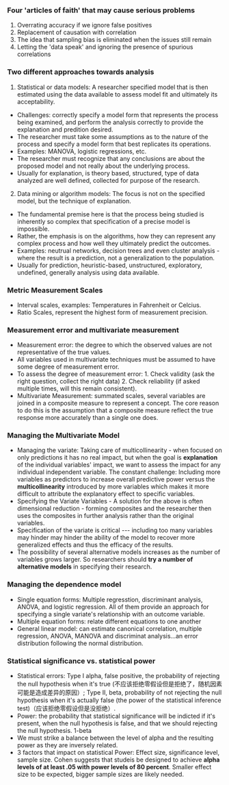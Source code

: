 ### Four 'articles of faith' that may cause serious problems
1. Overrating accuracy if we ignore false positives
2. Replacement of causation with correlation
3. The idea that sampling bias is eliminated when the issues still remain
4. Letting the 'data speak' and ignoring the presence of spurious correlations

### Two different approaches towards analysis
1. Statistical or data models: A researcher specified model that is then estimated using the data available to assess model fit and ultimately its acceptability.
- Challenges: correctly specify a model form that represents the process being examined, and perform the analysis correctly to provide the explanation and predition desired.
- The researcher must take some assumptions as to the nature of the process and specify a model form that best replicates its operations.
- Examples: MANOVA, logistic regressions, etc.
- The researcher must recognize that any conclusions are about the proposed model and not really about the underlying process.
- Usually for explanation, is theory based, structured, type of data analyzed are well defined, collected for purpose of the research.

2. Data mining or algorithm models: The focus is not on the specified model, but the technique of explanation.
- The fundamental premise here is that the process being studied is inherently so complex that specification of a precise model is impossible.
- Rather, the emphasis is on the algorithms, how they can represent any complex process and how well they ultimately predict the outcomes.
- Examples: neutrual networks, decision trees and even cluster analysis - where the result is a prediction, not a generalization to the population.
- Usually for prediction, heuristic-based, unstructured, exploratory, undefined, generally analysis using data available.

### Metric Measurement Scales
- Interval scales, examples: Temperatures in Fahrenheit or Celcius.
- Ratio Scales, represent the highest form of measurement precision.

### Measurement error and multivariate measurement
- Measurement error: the degree to which the observed values are not representative of the true values.
- All variables used in multivariate techniques must be assumed to have some degree of measurement error.
- To assess the degree of measurement error: 1. Check validity (ask the right question, collect the right data) 2. Check reliability (if asked multiple times, will this remain consistent).
- Multivariate Measurement: summated scales, several variables are joined in a composite measure to represent a concept. The core reason to do this is the assumption that a composite measure reflect the true response more accurately than a single one does.

### Managing the Multivariate Model
- Managing the variate: Taking care of multicollinearity - when focused on only predictions it has no real impact, but when the goal is **explanation** of the individual variables' impact, we want to assess the impact for any individual independent variable. The constant challenge: Including more variables as predictors to increase overall predictive power versus the **multicollinearity** introduced by more variables which makes it more difficult to attribute the explanatory effect to specific variables.
- Specifying the Variate Variables - A solution for the above is often dimensional reduction - forming composites and the researcher then uses the composites in further analysis rather than the original variables.
- Specification of the variate is critical  --- including too many variables may hinder may hinder the ability of the model to recover more generalized effects and thus the efficacy of the results.
- The possibility of several alternative models increases as the number of variables grows larger. So researchers should **try a number of alternative models** in specifying their research.
  

### Managing the dependence model
- Single equation forms: Multiple regresstion, discriminant analysis, ANOVA, and logistic regression. All of them provide an approach for specifying a single variate's relationship with an outcome variable.
- Multiple equation forms: relate different equations to one another
- General linear model: can estimate canonical correlation, multiple regression, ANOVA, MANOVA and discriminat analysis...an error distribution following the normal distribution.


### Statistical significance vs. statistical power
- Statistical errors: Type I alpha, false positive, the probability of rejecting the null hypothesis when it's true (不应该拒绝零假设但是拒绝了，随机因素可能是造成差异的原因）; Type II, beta, probability of not rejecting the null hypothesis when it's actually false (the power of the statistical inference test)（应该拒绝零假设但是没拒绝）.
- Power: the probability that statistical significance will be indicted if it's present, when the null hypothesis is false, and that we should rejecting the null hypothesis. 1-beta
- We must strike a balance between the level of alpha and the resulting power as they are inversely related.
- 3 factors that impact on statistical Power: Effect size, significance level, sample size. Cohen suggests that studeis be designed to achieve **alpha levels of at least .05 with power levels of 80 percent**. Smaller effect size to be expected, bigger sample sizes are likely needed.



